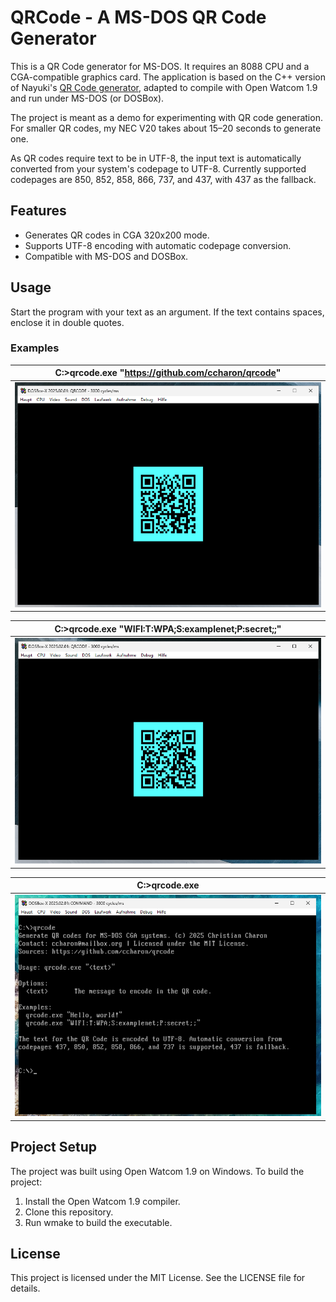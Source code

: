 # QRCode - A MS-DOS QR Code Generator

This is a QR Code generator for MS-DOS. It requires an 8088 CPU and a CGA-compatible graphics card. The application is based on the C++ version of Nayuki's [QR Code generator](https://github.com/nayuki/QR-Code-generator), adapted to compile with Open Watcom 1.9 and run under MS-DOS (or DOSBox).

The project is meant as a demo for experimenting with QR code generation. For smaller QR codes, my NEC V20 takes about 15–20 seconds to generate one.

As QR codes require text to be in UTF-8, the input text is automatically converted from your system's codepage to UTF-8. Currently supported codepages are 850, 852, 858, 866, 737, and 437, with 437 as the fallback.

## Features
- Generates QR codes in CGA 320x200 mode.
- Supports UTF-8 encoding with automatic codepage conversion.
- Compatible with MS-DOS and DOSBox.

## Usage
Start the program with your text as an argument. If the text contains spaces, enclose it in double quotes.

### Examples

| C:\>qrcode.exe "https://github.com/ccharon/qrcode"    |
| ----------------------------------------------------- |
| ![qrcode dosbox](./doc/qrcode2.png)                    | 

| C:\>qrcode.exe "WIFI:T:WPA;S:examplenet;P:secret;;"   |
| ----------------------------------------------------- |
| ![qrcode dosbox](./doc/qrwifi.png)                    | 

| C:\>qrcode.exe                                        |
| ----------------------------------------------------- |
| ![qrcode dosbox](./doc/usage.png)                     | 

## Project Setup
The project was built using Open Watcom 1.9 on Windows. To build the project:

1. Install the Open Watcom 1.9 compiler.
2. Clone this repository.
3. Run wmake to build the executable.

## License
This project is licensed under the MIT License. See the LICENSE file for details.
